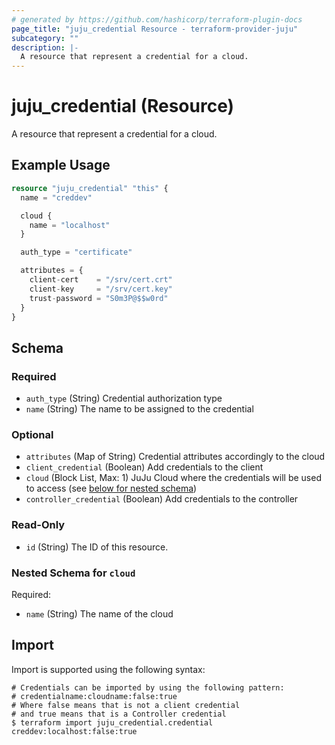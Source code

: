 ```yaml
---
# generated by https://github.com/hashicorp/terraform-plugin-docs
page_title: "juju_credential Resource - terraform-provider-juju"
subcategory: ""
description: |-
  A resource that represent a credential for a cloud.
---
```


# juju_credential (Resource)

A resource that represent a credential for a cloud.

## Example Usage

```terraform
resource "juju_credential" "this" {
  name = "creddev"

  cloud {
    name = "localhost"
  }

  auth_type = "certificate"

  attributes = {
    client-cert    = "/srv/cert.crt"
    client-key     = "/srv/cert.key"
    trust-password = "S0m3P@$$w0rd"
  }
}
```

<!-- schema generated by tfplugindocs -->
## Schema

### Required

- `auth_type` (String) Credential authorization type
- `name` (String) The name to be assigned to the credential

### Optional

- `attributes` (Map of String) Credential attributes accordingly to the cloud
- `client_credential` (Boolean) Add credentials to the client
- `cloud` (Block List, Max: 1) JuJu Cloud where the credentials will be used to access (see [below for nested schema](#nestedblock--cloud))
- `controller_credential` (Boolean) Add credentials to the controller

### Read-Only

- `id` (String) The ID of this resource.

<a id="nestedblock--cloud"></a>
### Nested Schema for `cloud`

Required:

- `name` (String) The name of the cloud

## Import

Import is supported using the following syntax:

```shell
# Credentials can be imported by using the following pattern: 
# credentialname:cloudname:false:true
# Where false means that is not a client credential
# and true means that is a Controller credential
$ terraform import juju_credential.credential creddev:localhost:false:true
```
